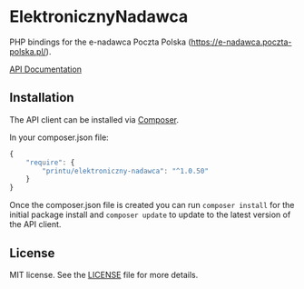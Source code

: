 # ElektronicznyNadawca

PHP bindings for the e-nadawca Poczta Polska (https://e-nadawca.poczta-polska.pl/).

[API Documentation](https://e-nadawca.poczta-polska.pl/download/specyfikacja-webapi-en-v.50-9.0.0-023.02.2018.zip)

## Installation

The API client can be installed via [Composer](https://github.com/composer/composer).

In your composer.json file:

```js
{
    "require": {
        "printu/elektroniczny-nadawca": "^1.0.50"
    }
}
```

Once the composer.json file is created you can run `composer install` for the initial package install and `composer update` to update to the latest version of the API client.

## License

MIT license. See the [LICENSE](LICENSE) file for more details.